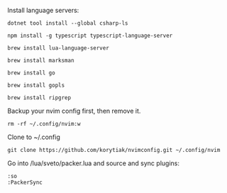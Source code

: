 Install language servers:

```
dotnet tool install --global csharp-ls
```
```
npm install -g typescript typescript-language-server
```
```
brew install lua-language-server
```
```
brew install marksman
```
```
brew install go
```
```
brew install gopls
```
```
brew install ripgrep
```

Backup your nvim config first, then remove it.

```
rm -rf ~/.config/nvim:w

```

Clone to ~/.config

```
git clone https://github.com/korytiak/nvimconfig.git ~/.config/nvim
```

Go into /lua/sveto/packer.lua and source and sync plugins:

```
:so
:PackerSync
```
